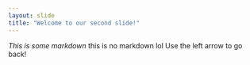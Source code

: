 ```yaml
---
layout: slide
title: "Welcome to our second slide!"
---
```

*This is some markdown* this is no markdown lol
Use the left arrow to go back!
